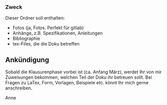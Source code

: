 ### Zweck
Dieser Ordner soll enthalten:
* Fotos (ja, Fotos. Perfekt für gitlab)
* Anhänge, z.B. Spezifikationen, Anleitungen
* Bibliographie
* tex-Files, die die Doku betreffen

## Ankündigung
Sobald die Klausurenphase vorbei ist (ca. Anfang März), werdet Ihr von mir Zuweisungen bekommen, welchen Teil der Doku ihr betreuen sollt. 
Bei Fragen zu LaTex, Form, Vorlagen, Beispiele etc. könnt Ihr mich gerne anschreiben.

Anne